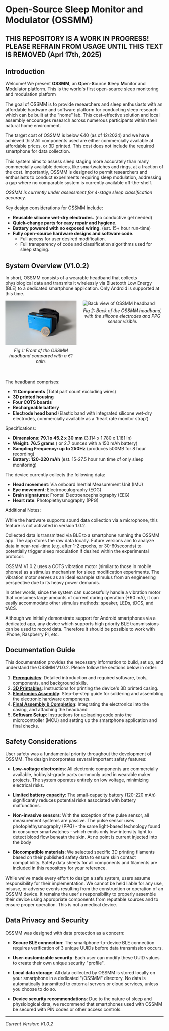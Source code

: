 # **O**pen-**S**ource **S**leep **M**onitor and **M**odulator (OSSMM)

## THIS REPOSITORY IS A WORK IN PROGRESS! PLEASE REFRAIN FROM USAGE UNTIL THIS TEXT IS REMOVED (Aprl 17th, 2025)

## Introduction

Welcome! We present **OSSMM**, an **O**pen-**S**ource **S**leep **M**onitor and **M**odulator platform. This is the world's first open-source sleep monitoring and modulation platform

The goal of OSSMM is to provide researchers and sleep enthusiasts with an affordable hardware and software platform for conducting sleep research which can be built at the "home" lab. This cost-effective solution and local assembly encourages research across numerous participants within their natural home environment.

The target cost of OSSMM is below €40 (as of 12/2024) and we have achieved this! All components used are either commercially available at affordable prices, or 3D printed. This cost does not include the required smartphone for data collection.

This system aims to assess sleep staging more accurately than many commercially available devices, like smartwatches and rings, at a fraction of the cost. Importantly, OSSMM is designed to permit researchers and enthusiasts to conduct experiments requiring sleep modulation, addressing a gap where no comparable system is currently available off-the-shelf.

*OSSMM is currently under assessment for 4-stage sleep classification accuracy.*

Key design considerations for OSSMM include:

* **Reusable silicone wet-dry electrodes.** (no conductive gel needed)
* **Quick-change parts for easy repair and hygiene.**
* **Battery powered with no exposed wiring.** (est. 15+ hour run-time)
* **Fully open-source hardware designs and software code.**
  - Full access for user desired modification.
  - Full transparency of code and classification algorithms used for sleep staging.
  
  
## System Overview (V1.0.2)

In short, OSSMM consists of a wearable headband that collects physiological data and transmits it wirelessly via Bluetooth Low Energy (BLE) to a dedicated smartphone application. Only Android is supported at this time.

<div style="display: flex; flex-direction: row; align-items: flex-start;">
  <figure style="margin: 0; width: 45%;">
    <img src="media/index/front.jpg" alt="Front view of OSSMM headband" style="width: 100%;">
    <figcaption style="text-align: center; font-style: italic; margin-top: 5px;">Fig 1: Front of the OSSMM headband compared with a €1 coin.</figcaption>
  </figure>
  <figure style="margin: 0; width: 50%; margin-left: 4%;">
    <img src="media/index/back.jpg" alt="Back view of OSSMM headband" style="width: 100%;">
    <figcaption style="text-align: center; font-style: italic; margin-top: 5px;">Fig 2: Back of the OSSMM headband, with the silicone electrodes and PPG sensor visible.</figcaption>
  </figure>
</div>
<br><br>

The headband comprises:

* **11 Components** (Total part count excluding wires)
* **3D printed housing**
* **Four COTS boards**
* **Rechargeable battery**
* **Electrode head band** (Elastic band with integrated silicone wet-dry electrodes, commercially available as a 'heart rate monitor strap')

Specifications:

* **Dimensions: 79.1 x 45.2 x 30 mm** (3.114 x 1.780 x 1.181 in)
* **Weight: 76.5 grams** ( or 2.7 ounces with a 150 mAh battery)
* **Sampling Frequency: up to 250Hz** (produces 500MB for 8 hour recording)
* **Battery: 120-220 mAh** (est. 15-27.5 hour run time of only sleep monitoring)

The device currently collects the following data:

* **Head movement**: Via onboard Inertial Measurement Unit (IMU)
* **Eye movement**: Electrooculography (EOG)
* **Brain signatures**: Frontal Electroencephalography (EEG)
* **Heart rate**: Photoplethysmography (PPG)

Additional Notes:

While the hardware supports sound data collection via a microphone, this feature is not activated in version 1.0.2.

Collected data is transmitted via BLE to a smartphone running the OSSMM app. The app stores the raw data locally. Future versions aim to analyze data in near-real-time (e.g. after 1-2 epochs, or 30-60seconds) to potentially trigger sleep modulation if desired within the experimental protocol.

OSSMM V1.0.2 uses a COTS vibration motor (similar to those in mobile phones) as a stimulus mechanism for sleep modification experiments. The vibration motor serves as an ideal example stimulus from an engineering perspective due to its heavy power demands. 

In other words, since the system can successfully handle a vibration motor that consumes large amounts of current during operation (+60 mA), it can easily accommodate other stimulus methods: speaker, LEDs, tDCS, and tACS.

Although we initially demonstrate support for Android smartphones via a dedicated app, any device which supports high priority BLE transmissions can be used to record data. Therefore it should be possible to work with iPhone, Raspberry Pi, etc.

## Documentation Guide

This documentation provides the necessary information to build, set up, and understand the OSSMM V1.0.2. Please follow the sections below in order:

1.  **[Prerequisites](01-prerequisites.md)**: Detailed introduction and required software, tools, components, and background skills.
2.  **[3D Printables](02-printables.md)**: Instructions for printing the device's 3D printed casing.
3.  **[Electronics Assembly](03-electronics-assembly.md)**: Step-by-step guide for soldering and assembling the electronic hardware components.
4.  **[Final Assembly & Completion](04-final-assembly.md)**: Integrating the electronics into the casing, and attaching the headband
5.  **[Software Setup](05-software.md)**: Instructions for uploading code onto the microcontroller (MCU) and setting up the smartphone application and final checks.

## Safety Considerations

User safety was a fundamental priority throughout the development of OSSMM. The design incorporates several important safety features:

* **Low-voltage electronics**: All electronic components are commercially available, hobbyist-grade parts commonly used in wearable maker projects. The system operates entirely on low voltage, minimizing electrical risks.

* **Limited battery capacity**: The small-capacity battery (120-220 mAh) significantly reduces potential risks associated with battery malfunctions.

* **Non-invasive sensors**: With the exception of the pulse sensor, all measurement systems are passive. The pulse sensor uses photoplethysmography (PPG) - the same light-based technology found in consumer smartwatches - which emits only low-intensity light to detect blood flow beneath the skin. At no point is current injected into the body

* **Biocompatible materials**: We selected specific 3D printing filaments based on their published safety data to ensure skin contact compatibility. Safety data sheets for all components and filaments are included in this repository for your reference.

While we've made every effort to design a safe system, users assume responsibility for their implementation. We cannot be held liable for any use, misuse, or adverse events resulting from the construction or operation of an OSSMM device. It remains the user's responsibility to properly assemble their device using appropriate components from reputable sources and to ensure proper operation. This is not a medical device.

## Data Privacy and Security

OSSMM was designed with data protection as a concern: 

* **Secure BLE connection**: The smartphone-to-device BLE connection requires verification of 3 unique UUIDs before data transmission occurs.

* **User-customizable security**: Each user can modify these UUID values to create their own unique security "profile".

* **Local data storage**: All data collected by OSSMM is stored locally on your smartphone in a dedicated "/OSSMM" directory. No data is automatically transmitted to external servers or cloud services, unless you choose to do so.

* **Device security recommendations**: Due to the nature of sleep and physiological data, we recommend that smartphones used with OSSMM be secured with PIN codes or other access controls.

---
*Current Version: V1.0.2*